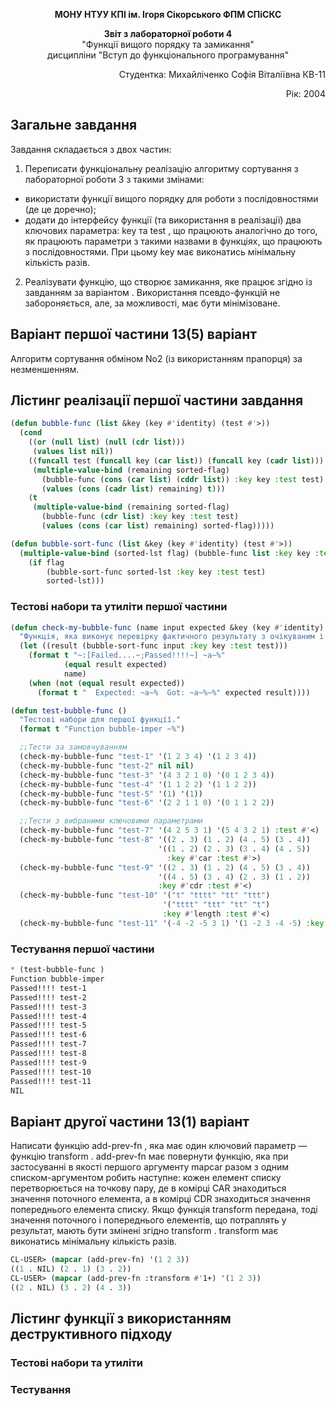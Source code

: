 <p align="center"><b>МОНУ НТУУ КПІ ім. Ігоря Сікорського ФПМ СПіСКС</b></p>
<p align="center">
<b>Звіт з лабораторної роботи 4</b><br/>
"Функції вищого порядку та замикання"<br/>
дисципліни "Вступ до функціонального програмування"
</p>
<p align="right">Студентка: Михайліченко Софія Віталіївна КВ-11<p>
<p align="right">Рік: 2004<p>

## Загальне завдання
Завдання складається з двох частин:
1. Переписати функціональну реалізацію алгоритму сортування з лабораторної
роботи 3 з такими змінами:
 - використати функції вищого порядку для роботи з послідовностями (де це
доречно);
 - додати до інтерфейсу функції (та використання в реалізації) два ключових
параметра: key та test , що працюють аналогічно до того, як працюють
параметри з такими назвами в функціях, що працюють з послідовностями. При
цьому key має виконатись мінімальну кількість разів.
2. Реалізувати функцію, що створює замикання, яке працює згідно із завданням за варіантом . Використання псевдо-функцій не забороняється, але, за можливості, має бути мінімізоване.
## Варіант першої частини 13(5) варіант
Алгоритм сортування обміном No2 (із використанням прапорця) за незменшенням.
## Лістинг реалізації першої частини завдання
```lisp
(defun bubble-func (list &key (key #'identity) (test #'>))                      ; Функція виконує один прохід бульбашкового сортування з прапором
  (cond
    ((or (null list) (null (cdr list)))                                         ; Якщо список порожній або має один елемент, повертаємо його
     (values list nil))                                                         ; Повертаємо список і прапор nil, оскільки змін не було 
    ((funcall test (funcall key (car list)) (funcall key (cadr list)))          ; Якщо перший елемент більше другого
     (multiple-value-bind (remaining sorted-flag)                               ; Виконуємо рекурсивний виклик з оновленим списком
       (bubble-func (cons (car list) (cddr list)) :key key :test test)          ; Створюємо новий список з першим елементом у кінці
       (values (cons (cadr list) remaining) t)))                                                                                                                                                                                                                         ; Повертаємо оновлений список і прапор t, щоб позначити зміну
    (t                                                                          ; Інакше (якщо перший елемент менше або дорівнює другому)
     (multiple-value-bind (remaining sorted-flag) 
       (bubble-func (cdr list) :key key :test test)                             ; Рекурсивно опрацьовуємо решту списку
       (values (cons (car list) remaining) sorted-flag)))))                     ; Повертаємо список з початковим елементом і прапором

(defun bubble-sort-func (list &key (key #'identity) (test #'>))                 ; Основна функція бульбашкового сортування
  (multiple-value-bind (sorted-lst flag) (bubble-func list :key key :test test) ; Виконуємо прохід функції bubble-func
    (if flag                                                                    ; Якщо прапор true (тобто були зміни)
        (bubble-sort-func sorted-lst :key key :test test)                       ; Рекурсивно викликаємо bubble-sort-func для наступного проходу
        sorted-lst))) 
```
### Тестові набори та утиліти першої частини
```lisp
(defun check-my-bubble-func (name input expected &key (key #'identity) (test #'>))
  "Функція, яка виконує перевірку фактичного результату з очікуваним і виводить повідомлення про те, чи пройшла перевірка."
  (let ((result (bubble-sort-func input :key key :test test)))
    (format t "~:[Failed....~;Passed!!!!~] ~a~%"
            (equal result expected)
            name)
    (when (not (equal result expected))
      (format t "  Expected: ~a~%  Got: ~a~%~%" expected result))))

(defun test-bubble-func ()
  "Тестові набори для першої функції."
  (format t "Function bubble-imper ~%")

  ;;Тести за замовчуванням
  (check-my-bubble-func "test-1" '(1 2 3 4) '(1 2 3 4))       
  (check-my-bubble-func "test-2" nil nil)                           
  (check-my-bubble-func "test-3" '(4 3 2 1 0) '(0 1 2 3 4))
  (check-my-bubble-func "test-4" '(1 1 2 2) '(1 1 2 2))
  (check-my-bubble-func "test-5" '(1) '(1))
  (check-my-bubble-func "test-6" '(2 2 1 1 0) '(0 1 1 2 2))

  ;;Тести з вибраними ключовими параметрами
  (check-my-bubble-func "test-7" '(4 2 5 3 1) '(5 4 3 2 1) :test #'<)
  (check-my-bubble-func "test-8" '((2 . 3) (1 . 2) (4 . 5) (3 . 4)) 
                                 '((1 . 2) (2 . 3) (3 . 4) (4 . 5)) 
                                   :key #'car :test #'>)  
  (check-my-bubble-func "test-9" '((2 . 3) (1 . 2) (4 . 5) (3 . 4)) 
                                 '((4 . 5) (3 . 4) (2 . 3) (1 . 2)) 
                                 :key #'cdr :test #'<)
  (check-my-bubble-func "test-10" '("t" "tttt" "tt" "ttt")
                                  '("tttt" "ttt" "tt" "t")
                                  :key #'length :test #'<)
  (check-my-bubble-func "test-11" '(-4 -2 -5 3 1) '(1 -2 3 -4 -5) :key #'abs :test #'>))
```
### Тестування першої частини
```lisp
* (test-bubble-func )
Function bubble-imper 
Passed!!!! test-1
Passed!!!! test-2
Passed!!!! test-3
Passed!!!! test-4
Passed!!!! test-5
Passed!!!! test-6
Passed!!!! test-7
Passed!!!! test-8
Passed!!!! test-9
Passed!!!! test-10
Passed!!!! test-11
NIL
```
## Варіант другої частини 13(1) варіант
Написати функцію add-prev-fn , яка має один ключовий параметр — функцію
transform . add-prev-fn має повернути функцію, яка при застосуванні в якості першого аргументу mapcar разом з одним списком-аргументом робить наступне: кожен елемент списку перетворюється на точкову пару, де в комірці CAR знаходиться значення поточного елемента, а в комірці CDR знаходиться значення попереднього елемента списку. Якщо функція transform передана, тоді значення поточного і попереднього елементів, що потраплять у результат, мають бути змінені згідно transform . transform має виконатись мінімальну кількість разів.
```lisp
CL-USER> (mapcar (add-prev-fn) '(1 2 3))
((1 . NIL) (2 . 1) (3 . 2))
CL-USER> (mapcar (add-prev-fn :transform #'1+) '(1 2 3))
((2 . NIL) (3 . 2) (4 . 3))
```
## Лістинг функції з використанням деструктивного підходу
### Тестові набори та утиліти
### Тестування